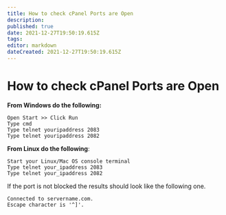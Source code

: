 ```yaml
---
title: How to check cPanel Ports are Open
description: 
published: true
date: 2021-12-27T19:50:19.615Z
tags: 
editor: markdown
dateCreated: 2021-12-27T19:50:19.615Z
---
```


# How to check cPanel Ports are Open

**From Windows do the following:**

```
Open Start >> Click Run
Type cmd
Type telnet youripaddress 2083
Type telnet youripaddress 2082
```

**From Linux do the following**:

```
Start your Linux/Mac OS console terminal
Type telnet your_ipaddress 2083
Type telnet your_ipaddress 2082
```

If the port is not blocked the results should look like the following one.

```
Connected to servername.com.
Escape character is '^]'.
```

